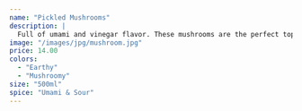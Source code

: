 ```yaml
---
name: "Pickled Mushrooms"
description: |
  Full of umami and vinegar flavor. These mushrooms are the perfect topper to and red meat dish. Looking for that sour component for your charcuterie board? Look no further.
image: "/images/jpg/mushroom.jpg"
price: 14.00
colors:
  - "Earthy"
  - "Mushroomy"
size: "500ml"
spice: "Umami & Sour"
---
```

